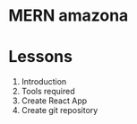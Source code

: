 # MERN amazona

# Lessons

1. Introduction
2. Tools required
3. Create React App
4. Create git repository
